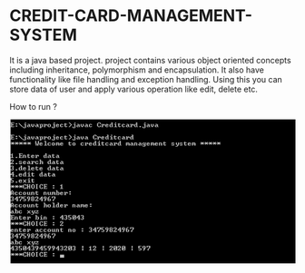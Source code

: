 # CREDIT-CARD-MANAGEMENT-SYSTEM
It is a java based project. project contains various object oriented concepts including inheritance,  polymorphism and encapsulation. It also have functionality like file handling and exception handling. Using this you can store data of user and apply various operation like edit, delete etc.

How to run ? 

<img src = "run.png"></img>
